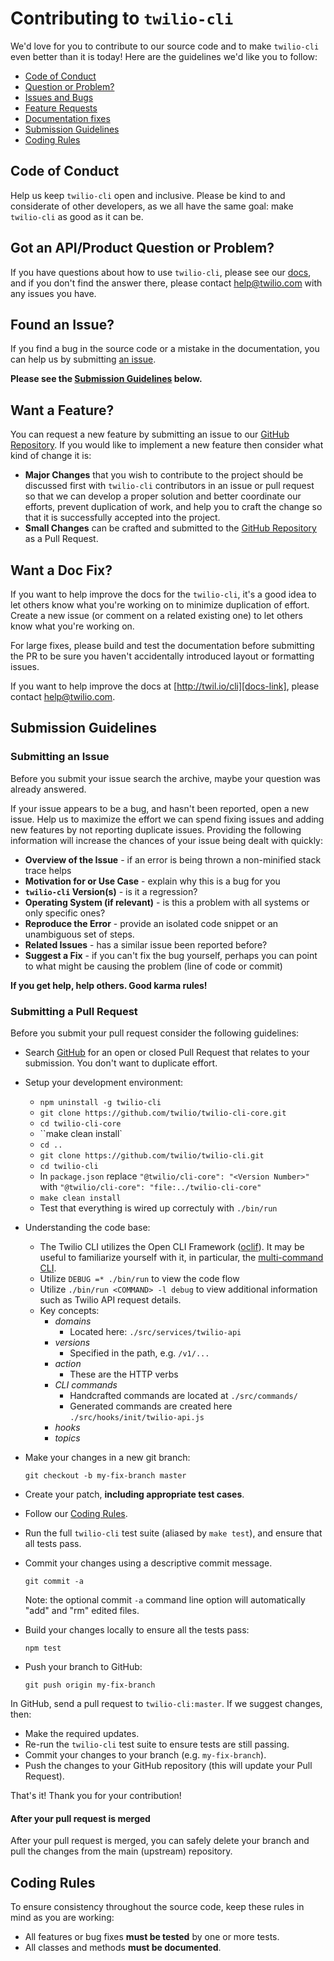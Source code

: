 # Contributing to `twilio-cli`

We'd love for you to contribute to our source code and to make `twilio-cli`
even better than it is today! Here are the guidelines we'd like you to follow:

 - [Code of Conduct](#coc)
 - [Question or Problem?](#question)
 - [Issues and Bugs](#issue)
 - [Feature Requests](#feature)
 - [Documentation fixes](#docs)
 - [Submission Guidelines](#submit)
 - [Coding Rules](#rules)

## <a name="coc"></a> Code of Conduct

Help us keep `twilio-cli` open and inclusive. Please be kind to and considerate
of other developers, as we all have the same goal: make `twilio-cli` as good as
it can be.

## <a name="question"></a> Got an API/Product Question or Problem?

If you have questions about how to use `twilio-cli`, please see our
[docs][docs-link], and if you don't find the answer there, please contact
[help@twilio.com](mailto:help@twilio.com) with any issues you have.

## <a name="issue"></a> Found an Issue?

If you find a bug in the source code or a mistake in the documentation, you can
help us by submitting [an issue][issue-link]. 

**Please see the [Submission Guidelines](#submit) below.**

## <a name="feature"></a> Want a Feature?

You can request a new feature by submitting an issue to our
[GitHub Repository][github]. If you would like to implement a new feature then
consider what kind of change it is:

* **Major Changes** that you wish to contribute to the project should be
  discussed first with `twilio-cli` contributors in an issue or pull request so
  that we can develop a proper solution and better coordinate our efforts,
  prevent duplication of work, and help you to craft the change so that it is
  successfully accepted into the project.
* **Small Changes** can be crafted and submitted to the
  [GitHub Repository][github] as a Pull Request.

## <a name="docs"></a> Want a Doc Fix?

If you want to help improve the docs for the `twilio-cli`, it's a good idea to
let others know what you're working on to minimize duplication of effort. Create
a new issue (or comment on a related existing one) to let others know what
you're working on.

For large fixes, please build and test the documentation before submitting the
PR to be sure you haven't accidentally introduced layout or formatting issues.

If you want to help improve the docs at
[http://twil.io/cli][docs-link], please contact
[help@twilio.com](mailto:help@twilio.com).

## <a name="submit"></a> Submission Guidelines

### Submitting an Issue
Before you submit your issue search the archive, maybe your question was already
answered.

If your issue appears to be a bug, and hasn't been reported, open a new issue.
Help us to maximize the effort we can spend fixing issues and adding new
features by not reporting duplicate issues. Providing the following information
will increase the chances of your issue being dealt with quickly:

* **Overview of the Issue** - if an error is being thrown a non-minified stack
  trace helps
* **Motivation for or Use Case** - explain why this is a bug for you
* **`twilio-cli` Version(s)** - is it a regression?
* **Operating System (if relevant)** - is this a problem with all systems or
  only specific ones?
* **Reproduce the Error** - provide an isolated code snippet or an unambiguous
  set of steps.
* **Related Issues** - has a similar issue been reported before?
* **Suggest a Fix** - if you can't fix the bug yourself, perhaps you can point
  to what might be causing the problem (line of code or commit)

**If you get help, help others. Good karma rules!**

### Submitting a Pull Request
Before you submit your pull request consider the following guidelines:

* Search [GitHub][github] for an open or closed Pull Request that relates to
  your submission. You don't want to duplicate effort.

* Setup your development environment:
  * `npm uninstall -g twilio-cli`
  * `git clone https://github.com/twilio/twilio-cli-core.git`
  * `cd twilio-cli-core`
  * ``make clean install`
  * `cd ..`
  * `git clone https://github.com/twilio/twilio-cli.git`
  * `cd twilio-cli`
  * In `package.json` replace `"@twilio/cli-core": "<Version Number>"` with `"@twilio/cli-core": "file:../twilio-cli-core"`
  * `make clean install`
  * Test that everything is wired up correctuly with `./bin/run`

* Understanding the code base:
  * The Twilio CLI utilizes the Open CLI Framework ([oclif](https://oclif.io/)). It may be useful to familiarize yourself with it, in particular, the [multi-command CLI](https://oclif.io/docs/multi).
  * Utilize `DEBUG =* ./bin/run` to view the code flow
  * Utilize `./bin/run <COMMAND> -l debug` to view additional information such as Twilio API request details.
  * Key concepts:
    * _domains_
      * Located here: `./src/services/twilio-api`
    * _versions_ 
      * Specified in the path, e.g. `/v1/...`
    * _action_
      * These are the HTTP verbs
    * _CLI commands_
      * Handcrafted commands are located at `./src/commands/`
      * Generated commands are created here `./src/hooks/init/twilio-api.js`
    * _hooks_
    * _topics_

* Make your changes in a new git branch:

    ```shell
    git checkout -b my-fix-branch master
    ```

* Create your patch, **including appropriate test cases**.
* Follow our [Coding Rules](#rules).
* Run the full `twilio-cli` test suite (aliased by `make test`), and ensure
  that all tests pass.
* Commit your changes using a descriptive commit message.

    ```shell
    git commit -a
    ```
  Note: the optional commit `-a` command line option will automatically "add"
  and "rm" edited files.

* Build your changes locally to ensure all the tests pass:

    ```shell
    npm test
    ```

* Push your branch to GitHub:

    ```shell
    git push origin my-fix-branch
    ```

In GitHub, send a pull request to `twilio-cli:master`.
If we suggest changes, then:

* Make the required updates.
* Re-run the `twilio-cli` test suite to ensure tests are still passing.
* Commit your changes to your branch (e.g. `my-fix-branch`).
* Push the changes to your GitHub repository (this will update your Pull Request).

That's it! Thank you for your contribution!

#### After your pull request is merged

After your pull request is merged, you can safely delete your branch and pull
the changes from the main (upstream) repository.

## <a name="rules"></a> Coding Rules

To ensure consistency throughout the source code, keep these rules in mind as
you are working:

* All features or bug fixes **must be tested** by one or more tests.
* All classes and methods **must be documented**.

[docs-link]: http://twil.io/cli
[issue-link]: https://github.com/twilio/twilio-cli/issues/new
[github]: https://github.com/twilio/twilio-cli

